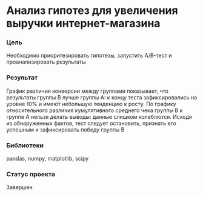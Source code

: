 # Анализ гипотез для увеличения выручки интернет-магазина

### Цель
Необходимо приоритезировать гипотезы, запустить A/B-тест и проанализировать результаты

### Результат
График различия конверсии между группами показывает, что результаты группы B лучше группы A: к концу теста зафиксировались на уровне 10% и имеют небольшую тенденцию к росту. По графику относительного различия кумулятивного среднего чека группы B к группе A нельзя делать выводы: данные слишком колеблются. Исходя из обнаруженных фактов, тест следует остановить, признать его успешным и зафиксировать победу группы В

### Библиотеки
pandas, numpy, matplotlib, scipy

### Статус проекта
Завершен